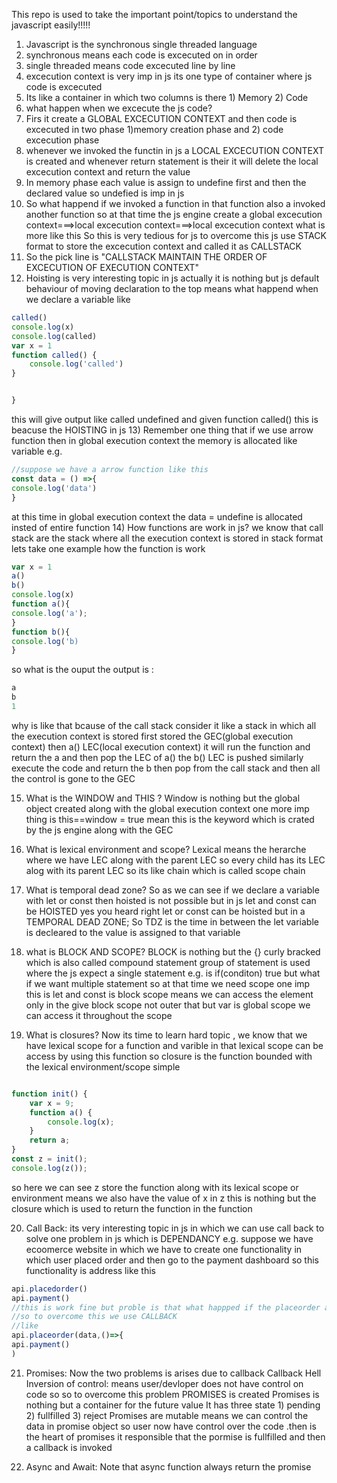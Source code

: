 This repo is used to take the important point/topics to understand the
javascript easily!!!!!

1) Javascript is the synchronous single threaded language
2) synchronous means each code is excecuted on in order
3) single threaded means code excecuted line by line
4) excecution context is very imp in js its one type of container where js code is excecuted
5) Its like a container in which two columns is there 1) Memory 2) Code
6) what happen when we excecute the js code?
7) Firs it create a GLOBAL EXCECUTION CONTEXT and then code is excecuted in two phase 1)memory creation phase and 2) code excecution phase
8) whenever we invoked the functin in js a LOCAL EXCECUTION CONTEXT is created and whenever return statement is their it will delete the local excecution context and return the value
9) In memory phase each value is assign to undefine first and then the declared value so undefied is imp in js
10) So what happend if we invoked a function in that function also a invoked another function so at that time the js engine create a global excecution context===>local excecution context===>local excecution context what is more like this So this is very tedious for js to overcome this js use STACK format to store the excecution context and called it as CALLSTACK
11) So the pick line is "CALLSTACK MAINTAIN THE ORDER OF EXCECUTION OF EXECUTION CONTEXT"
12) Hoisting is very interesting topic in js actually it is nothing but js default behaviour of moving declaration to the top 
means what happend when we declare a variable like
```javascript
called()
console.log(x)
console.log(called)
var x = 1
function called() {
    console.log('called')
}


}

```
this will give output like called undefined and given function called()
this is beacuse the HOISTING in js
13) Remember one thing that if we use arrow function then in global execution context the memory is allocated like variable 
e.g.
```javascript
//suppose we have a arrow function like this 
const data = () =>{
console.log('data')
}
```
at this time in global execution context the data = undefine is allocated insted of entire function
14) How functions are work in js?
we know that call stack are the stack where all the execution context is stored in stack format
lets take one example how the function is work
```javascript
var x = 1
a()
b()
console.log(x)
function a(){
console.log('a');
}
function b(){
console.log('b)
}
```
so what is the ouput the output is :
```javascript
a
b
1
```
why is like that bcause of the call stack 
consider it like a stack in which all the execution context is stored 
first stored the GEC(global execution context)
then a() LEC(local execution context)
it will run the function and return the a
and then pop the LEC of a()
the b() LEC is pushed
similarly execute the code and return the b
then pop from the call stack and then all the control is gone to the GEC

15) What is the WINDOW and THIS ?
Window is nothing but the global object created along with the global execution context
one more imp thing is this==window = true mean this is the keyword which is crated by the js engine along with the GEC
16) What is lexical environment and scope?
Lexical means the herarche where we have LEC along with the parent LEC
so every child has its LEC alog with its parent LEC so its like chain which is called scope chain

17) What is temporal dead zone?
So as we can see if we declare a variable with let or const then hoisted is not possible but in js let and const can be HOISTED
yes you heard right let or const can be hoisted but in a TEMPORAL DEAD ZONE;
So TDZ is the time in between the let variable is decleared to the value is assigned to that variable

18) what is BLOCK AND SCOPE?
BLOCK is nothing but the {} curly bracked which is also called compound statement
group of statement is used where the js expect a single statement
e.g. is if(conditon) true but what if we want multiple statement so at that time we need scope
one imp this is let and const is block scope means we can access the element only in the give block scope not outer that
but var is global scope we can access it throughout the scope
19) What is closures?
Now its time to learn hard topic , we know that we have lexical scope for a function and varible in that lexical scope can be access by using this function
so closure is the function bounded with the lexical environment/scope simple
```javascript

function init() {
    var x = 9;
    function a() {
        console.log(x);
    }
    return a;
}
const z = init();
console.log(z());

```
so here we can see z store the function along with its lexical scope or environment means we also have the value of x in z this is nothing but the closure which is used to return the function in the function

20) Call Back:
its very interesting topic in js in which we can use call back to solve one problem in js which is DEPENDANCY
e.g. suppose we have ecoomerce website in which we have to create one functionality in which user placed order and then go to the payment dashboard so this functionality is address like this
```javascript
api.placedorder()
api.payment()
//this is work fine but proble is that what happped if the placeorder api doesn't give response so means no matter the response from placeorder api the payment api is //called and run so this is not the corret way to implement the functionality
//so to overcome this we use CALLBACK
//like
api.placeorder(data,()=>{
api.payment()
)
```
21) Promises:
Now the two problems is arises due to callback
 Callback Hell
 Inversion of control: means user/devloper does not have control on code so
so to overcome this problem PROMISES is created
Promises is nothing but a container for the future value
It has three state 1) pending 2) fullfilled 3) reject
Promises are mutable means we can control the data in promise object so user now have control over the code
.then is the heart of promises it responsible that the pormise is fullfilled and then a callback is invoked

22) Async and Await:
    Note that async function always return the promise


